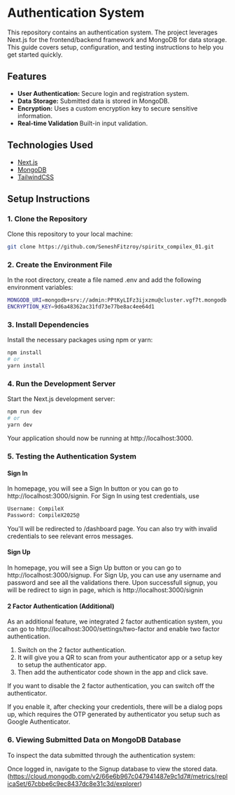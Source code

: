 # Authentication System

This repository contains an authentication system. The project leverages Next.js for the frontend/backend framework and MongoDB for data storage. This guide covers setup, configuration, and testing instructions to help you get started quickly.

## Features

- **User Authentication:** Secure login and registration system.
- **Data Storage:** Submitted data is stored in MongoDB.
- **Encryption:** Uses a custom encryption key to secure sensitive information.
- **Real-time Validation** Built-in input validation.

## Technologies Used

- [Next.js](https://nextjs.org/)
- [MongoDB](https://www.mongodb.com/)
- [TailwindCSS](https://www.tailwindcss.com)

## Setup Instructions

### 1. Clone the Repository

Clone this repository to your local machine:

```bash
git clone https://github.com/SeneshFitzroy/spiritx_compilex_01.git
```

### 2. Create the Environment File
In the root directory, create a file named .env and add the following environment variables:
```bash
MONGODB_URI=mongodb+srv://admin:PPtKyLIFz3ijxzmu@cluster.vgf7t.mongodb.net/Signup
ENCRYPTION_KEY=9d6a48362ac31fd73e77be8ac4ee64d1
```

### 3. Install Dependencies
Install the necessary packages using npm or yarn:
```bash
npm install
# or
yarn install
```

### 4. Run the Development Server
Start the Next.js development server:
```bash
npm run dev
# or
yarn dev
```

Your application should now be running at http://localhost:3000.

### 5. Testing the Authentication System

#### Sign In
In homepage, you will see a Sign In button or you can go to http://localhost:3000/signin. For Sign In using test credentials, use
```bash
Username: CompileX
Password: CompileX2025@
```

You'll will be redirected to /dashboard page. You can also try with invalid credentials to see relevant erros messages.

#### Sign Up
In homepage, you will see a Sign Up button or you can go to http://localhost:3000/signup. For Sign Up, you can use any username and password and see all the validations there. Upon successfull signup, you will be redirect to sign in page, which is http://localhost:3000/signin

#### 2 Factor Authentication (Additional)
As an additional feature, we integrated 2 factor authentication system, you can go to http://localhost:3000/settings/two-factor and enable two factor authentication. 

1. Switch on the 2 factor authentication.
2. It will give you a QR to scan from your authenticator app or a setup key to setup the authenticator app.
3. Then add the authenticator code shown in the app and click save.

If you want to disable the 2 factor authentication, you can switch off the authenticator.

If you enable it, after checking your credentiols, there will be a dialog pops up, which requires the OTP generated by authenticator you setup such as Google Authenticator.

### 6. Viewing Submitted Data on MongoDB Database
To inspect the data submitted through the authentication system:

<!-- 1. Visit MongoDB Sign In at https://account.mongodb.com/account/login
2. Log in using the following credentials:
    Email: teamcompilex@gmail.com
    Password: mEzmiz-wyczup-7hycto -->

Once logged in, navigate to the Signup database to view the stored data. 
(https://cloud.mongodb.com/v2/66e6b967c047941487e9c1d7#/metrics/replicaSet/67cbbe6c9ec8437dc8e31c3d/explorer)